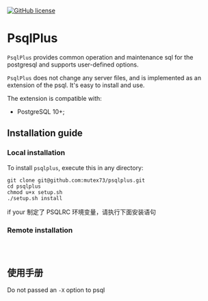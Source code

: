 [![GitHub license](https://img.shields.io/badge/license-PostgreSQL-blue.svg)](https://raw.githubusercontent.com/postgrespro/pg_pathman/master/LICENSE)
# PsqlPlus

`PsqlPlus` provides common operation and maintenance sql for the postgresql and supports user-defined options.

`PsqlPlus` does not change any server files, and is implemented as an extension of the psql. It's easy to install and use.

The extension is compatible with:

 * PostgreSQL 10+;







## Installation guide

### Local installation

To install `psqlplus`, execute this in any directory:

```shell
git clone git@github.com:mutex73/psqlplus.git
cd psqlplus
chmod u+x setup.sh 
./setup.sh install
```

if your 制定了 PSQLRC 环境变量，请执行下面安装语句







### Remote installation



```



```







## 使用手册



Do not passed an `-X` option to psql



